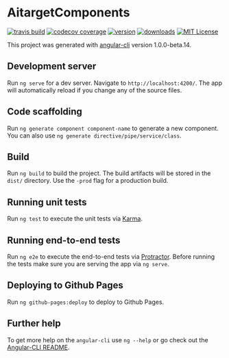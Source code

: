 # AitargetComponents

[![travis build](https://img.shields.io/travis/aitarget/aitarget-components.svg?style=flat)](https://travis-ci.org/aitarget/aitarget-components.svg)
[![codecov coverage](https://img.shields.io/codecov/c/github/aitarget/aitarget-components.svg?style=flat)](https://codecov.io/github/aitarget/aitarget-components.svg)
[![version](https://img.shields.io/npm/v/aitarget-components.svg?style=flat)](http://npm.im/aitarget-components.svg)
[![downloads](https://img.shields.io/npm/dm/aitarget-components.svg?style=flat)](http://npm-stat.com/charts.html?package=aitarget-components.svg&from=2015-08-01)
[![MIT License](https://img.shields.io/npm/l/aitarget-components.svg?style=flat)](http://opensource.org/licenses/MIT)

This project was generated with [angular-cli](https://github.com/angular/angular-cli) version 1.0.0-beta.14.

## Development server
Run `ng serve` for a dev server. Navigate to `http://localhost:4200/`. The app will automatically reload if you change any of the source files.

## Code scaffolding

Run `ng generate component component-name` to generate a new component. You can also use `ng generate directive/pipe/service/class`.

## Build

Run `ng build` to build the project. The build artifacts will be stored in the `dist/` directory. Use the `-prod` flag for a production build.

## Running unit tests

Run `ng test` to execute the unit tests via [Karma](https://karma-runner.github.io).

## Running end-to-end tests

Run `ng e2e` to execute the end-to-end tests via [Protractor](http://www.protractortest.org/). 
Before running the tests make sure you are serving the app via `ng serve`.

## Deploying to Github Pages

Run `ng github-pages:deploy` to deploy to Github Pages.

## Further help

To get more help on the `angular-cli` use `ng --help` or go check out the [Angular-CLI README](https://github.com/angular/angular-cli/blob/master/README.md).
